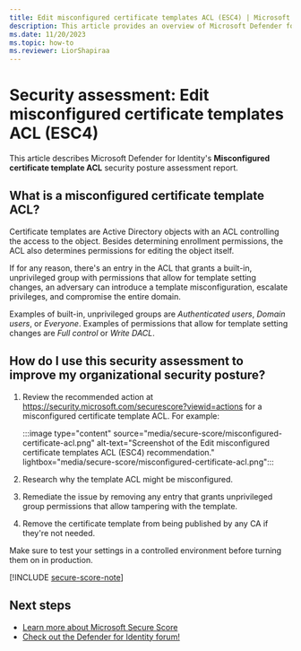 ```yaml
---
title: Edit misconfigured certificate templates ACL (ESC4) | Microsoft Defender for Identity
description: This article provides an overview of Microsoft Defender for Identity's misconfigured certificate template ACL security posture assessment report.
ms.date: 11/20/2023
ms.topic: how-to
ms.reviewer: LiorShapiraa
---
```


# Security assessment: Edit misconfigured certificate templates ACL (ESC4)

This article describes Microsoft Defender for Identity's **Misconfigured certificate template ACL** security posture assessment report.

## What is a misconfigured certificate template ACL?

Certificate templates are Active Directory objects with an ACL controlling the access to the object. Besides determining enrollment permissions, the ACL also determines permissions for editing the object itself.

If for any reason, there's an entry in the ACL that grants a built-in, unprivileged group with permissions that allow for template setting changes, an adversary can introduce a template misconfiguration, escalate privileges, and compromise the entire domain. 

Examples of built-in, unprivileged groups are *Authenticated users*, *Domain users*, or *Everyone*. Examples of permissions that allow for template setting changes are *Full control* or *Write DACL*.


## How do I use this security assessment to improve my organizational security posture?

1. Review the recommended action at <https://security.microsoft.com/securescore?viewid=actions> for a misconfigured certificate template ACL. For example:

    :::image type="content" source="media/secure-score/misconfigured-certificate-acl.png" alt-text="Screenshot of the Edit misconfigured certificate templates ACL (ESC4) recommendation." lightbox="media/secure-score/misconfigured-certificate-acl.png":::

1. Research why the template ACL might be misconfigured.
1. Remediate the issue by removing any entry that grants unprivileged group permissions that allow tampering with the template.
1. Remove the certificate template from being published by any CA if they're not needed.

Make sure to test your settings in a controlled environment before turning them on in production.

[!INCLUDE [secure-score-note](../includes/secure-score-note.md)]


## Next steps

- [Learn more about Microsoft Secure Score](/microsoft-365/security/defender/microsoft-secure-score)
- [Check out the Defender for Identity forum!](<https://aka.ms/MDIcommunity>)
